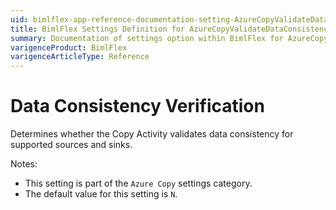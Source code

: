 ```yaml
---
uid: bimlflex-app-reference-documentation-setting-AzureCopyValidateDataConsistency
title: BimlFlex Settings Definition for AzureCopyValidateDataConsistency
summary: Documentation of settings option within BimlFlex for AzureCopyValidateDataConsistency
varigenceProduct: BimlFlex
varigenceArticleType: Reference
---
```


# Data Consistency Verification

Determines whether the Copy Activity validates data consistency for supported sources and sinks.

Notes:
* This setting is part of the `Azure Copy` settings category.
 * The default value for this setting is `N`.